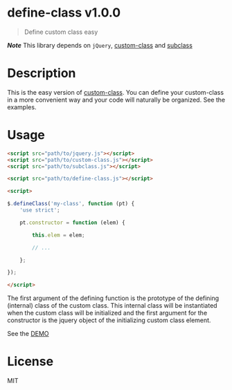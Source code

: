 # define-class v1.0.0

> Define custom class easy

***Note*** This library depends on `jQuery`, [custom-class](https://github.com/kt3k/custom-class) and [subclass](https://github.com/kt3k/subclass)

# Description

This is the easy version of [custom-class](https://github.com/kt3k/custom-class). You can define your custom-class in a more convenient way and your code will naturally be organized. See the examples.

# Usage

```html
<script src="path/to/jquery.js"></script>
<script src="path/to/custom-class.js"></script>
<script src="path/to/subclass.js"></script>

<script src="path/to/define-class.js"></script>

<script>

$.defineClass('my-class', function (pt) {
    'use strict';

    pt.constructor = function (elem) {

        this.elem = elem;

        // ...

    };

});

</script>
```


The first argument of the defining function is the prototype of the defining (internal) class of the custom class. This internal class will be instantiated when the custom class will be initialized and the first argument for the constructor is the jquery object of the initializing custom class element.

See the [DEMO](https://kt3k.github.io/define-class/test.html)

# License

MIT
